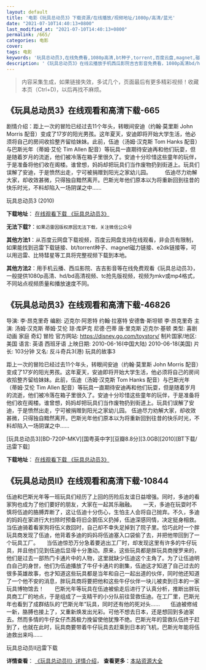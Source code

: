 ```yaml
---
layout: default
title: '电影《玩具总动员3》下载资源/在线播放/视频地址/1080p/高清/蓝光'
date: "2021-07-10T14:40:13+0800"
last_modified_at: "2021-07-10T14:40:13+0800"
permalink: /665/
categories: 电影
cover:
tags: 电影
keywords: '玩具总动员3,在线免费看,1080p高清,bt种子,torrent,百度云盘,magnet,磁力链,迅雷下载资源'
description: '《玩具总动员3》在线云播放手机西瓜影院吉吉影音免费看，1080p高清bd/hd未删减完整版和tc抢先枪版，mkv/mp4格式，附带bt/torrent种子、magnet/磁力链、百度云盘、网盘资源迅雷下载链接'
---
```


>内容采集生成，如果链接失效，多试几个，页面最后有更多精彩视频！收藏本页（Ctrl+D)，以后再找不麻烦。


## 《玩具总动员3》在线观看和高清下载-665

剧情介绍：距上一次的冒险已经过去11个年头，转眼间安迪（约翰·莫里斯 John Morris 配音）变成了17岁的阳光男孩。这年夏天，安迪即将开始大学生活，他必须将自己的房间收拾整齐留给妹妹。此前，伍迪（汤姆·汉克斯 Tom Hanks 配音）与巴斯光年（蒂姆·艾伦 Tim Allen 配音）等玩具一直期待安迪再和他们玩耍，但是随着岁月的流逝，他们被冷落在箱子里很久了。安迪十分珍惜这些童年的玩伴，于是准备将他们收在阁楼。谁曾想，妈妈却把玩具们当作废物扔到街道上。玩具们误解了安迪，于是愤然出走，宁可被捐赠到阳光之家幼儿园。  　　伍迪尽力劝解大家，却收效甚微，只得独自黯然离开。巴斯光年他们原本以为将重新回到往昔的快乐时光，不料却陷入一场阴谋之中……


玩具总动员3 (2010)

**下载地址**： [在线观看下载 《玩具总动员3》](https://www.btbtdy.me/btdy/dy3765.html) 


**无法下载?**：`如果迅雷因版权原因无法下载，关注微信公众号 `

**其他方法1**：从百度云网盘下载视频，百度云网盘支持在线观看，非会员有限制，如果能找到迅雷下载链接、bt/torrent种子、magnet磁力链接、e2dk链接等，可以用迅雷、比特彗星等工具将完整视频下载到本地。

**其他方法2**：用手机云播、西瓜影院、吉吉影音等在线免费观看《玩具总动员3》，一般提供1080p高清、hd/bd高清视频、tc抢先版视频，视频为mkv或mp4格式，不同站点视频质量和播放速度不同。


## 《玩具总动员3》在线观看和高清下载-46826

导演: 李·昂克里奇 编剧: 迈克尔·阿恩特 约翰·拉塞特 安德鲁·斯坦顿 李·昂克里奇 主演: 汤姆·汉克斯 蒂姆·艾伦 琼·库萨克 尼德·巴蒂 唐·里克斯 迈克尔·基顿 类型: 喜剧 动画 家庭 奇幻 冒险 官方网站: https://disney.go.com/toystory/ 制片国家/地区: 美国 语言: 英语 西班牙语 上映日期: 2010-06-16(中国大陆) 2010-06-18(美国) 片长: 103分钟 又名: 反斗奇兵3(港) 玩具的故事3

距上一次的冒险已经过去11个年头，转眼间安迪（约翰·莫里斯 John Morris 配音）变成了17岁的阳光男孩。这年夏天，安迪即将开始大学生活，他必须将自己的房间收拾整齐留给妹妹。此前，伍迪（汤姆·汉克斯 Tom Hanks 配音）与巴斯光年（蒂姆·艾伦 Tim Allen 配音）等玩具一直期待安迪再和他们玩耍，但是随着岁月的流逝，他们被冷落在箱子里很久了。安迪十分珍惜这些童年的玩伴，于是准备将他们收在阁楼。谁曾想，妈妈却把玩具们当作废物扔到街道上。玩具们误解了安迪，于是愤然出走，宁可被捐赠到阳光之家幼儿园。 伍迪尽力劝解大家，却收效甚微，只得独自黯然离开。巴斯光年他们原本以为将重新回到往昔的快乐时光，不料却陷入一场阴谋之中……


[玩具总动员3][BD-720P-MKV][国粤英中字][豆瓣8.8分][3.0GB][2010][BT下载/迅雷下载]

**下载地址**： [在线观看下载 《玩具总动员3》](https://www.btdx8.com/torrent/toy_story_3_2010.html) 


## 《玩具总动员II》在线观看和高清下载-10844

伍迪和巴斯光年等一班玩具们经历了上回的历险后友谊日益增强。同时，多迪的看家狗也成为了他们要好的朋友，大家在一起其乐融融。　　一天，多迪在玩耍时不慎将伍迪的胳膊弄断了，这让伍迪十分伤心，生怕主人会将自己抛弃。不久，多迪的妈妈在家进行大扫除时预备将旧企鹅伍义扔掉，伍迪深感同情，决定挺身相救。当伍迪骑着看家狗将伍义救回时，自己却不幸失足掉到了院子里。恰巧此时一个胖玩具商发现了伍迪，他背着多迪的妈妈将伍迪塞入口袋偷了去，并把他带回到了一个玩具工厂。　　当伍迪惊恐万分急着要逃出工厂时，却发现这里有许多的牛仔玩具，并且他们见到伍迪后显得十分激动。原来，这些玩具都是胖玩具商搜罗来的，他们是过去一部热门卡通片中的人物，这里就缺少伍迪这个主角了。为了让伍迪明白自己的身世，他们为伍迪播放了牛仔卡通片的剧集，伍迪这才知道了自己过去的很多英雄故事，也才知道这些玩具都是当年和自己一起出道的伙伴，同时他还知道了一个他不安的消息，胖玩具商将要把他和这些牛仔伙伴一块儿被卖到日本的一家玩具博物馆去！　　巴斯光年等玩具在伍迪被偷走后进行了认真分析，推断出胖玩具商工厂的地点，于是组成了一支精干的小分队前往营救伍迪。在工厂里，巴斯光年也看到了成群结队的“巴斯光年”玩具，同时还有他的死对头……　　伍迪被修绒一新，胳膊也接上了，又重新焕发出光彩。可他不想去日本，还是想回到多迪家去。然而多情的牛仔女仔杰茜极力挽留使他犹豫不绝。巴斯光年的营救队伍终于赶到了，也就在此时，玩具商要带着牛仔玩具去赶乘到日本的飞机，巴斯光年能将伍迪救出来吗……


玩具总动员II迅雷下载

**详情查看**： [《玩具总动员II》详情介绍](/movie/10844/)， **查看更多**：[本站资源大全](/movie/t/all/)

